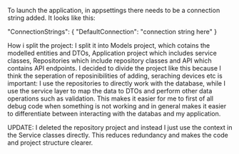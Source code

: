 To launch the application, in appsettings there needs to be a connection string added. It looks like this:

"ConnectionStrings": { "DefaultConnection": "connection string here" }

How i split the project: I split it into Models project, which cotains the modelled entities and DTOs, Application project which includes service classes, Repositories which include repository classes and API which contains API endpoints. I decided to divide the project like this because I think the seperation of reposinibilities of adding, seraching devices etc is important: I use the repositories to directly work with the database, while I use the service layer to map the data to DTOs and perform other data operations such as validation. This makes it easier for me to first of all debug code when something is not working and in general makes it easier to differentiate between interacting with the databas and my application.

UPDATE: I deleted the repository project and instead I just use the context in the Service classes directly. This reduces redundancy and makes the code and project structure clearer.